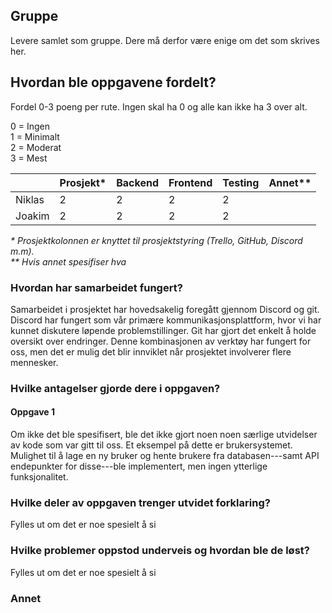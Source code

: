 ## Gruppe

Levere samlet som gruppe. Dere må derfor være enige om det som skrives her.

## Hvordan ble oppgavene fordelt?

Fordel 0-3 poeng per rute. Ingen skal ha 0 og alle kan ikke ha 3 over alt.

0 \= Ingen  
1 \= Minimalt  
2 \= Moderat  
3 \= Mest

|        | Prosjekt\* | Backend | Frontend | Testing | Annet\*\* |
| :----- | :--------- | :------ | :------- | :------ | :-------- |
| Niklas | 2          | 2       | 2        | 2       |           |
| Joakim | 2          | 2       | 2        | 2       |           |


*\* Prosjektkolonnen er knyttet til prosjektstyring (Trello, GitHub, Discord m.m).*  
*\*\* Hvis annet spesifiser hva*

### Hvordan har samarbeidet fungert?

Samarbeidet i prosjektet har hovedsakelig foregått gjennom Discord og git. Discord har fungert som vår primære kommunikasjonsplattform, hvor vi har kunnet diskutere løpende problemstillinger. Git har gjort det enkelt å holde oversikt over endringer. Denne kombinasjonen av verktøy har fungert for oss, men det er mulig det blir innviklet når prosjektet involverer flere mennesker.

### Hvilke antagelser gjorde dere i oppgaven?
#### Oppgave 1
Om ikke det ble spesifisert, ble det ikke gjort noen noen særlige utvidelser av kode som var gitt til oss. Et eksempel på dette er brukersystemet. Mulighet til å lage en ny bruker og hente brukere fra databasen---samt API endepunkter for disse---ble implementert, men ingen ytterlige funksjonalitet.

### Hvilke deler av oppgaven trenger utvidet forklaring?

Fylles ut om det er noe spesielt å si

### Hvilke problemer oppstod underveis og hvordan ble de løst?

Fylles ut om det er noe spesielt å si

### Annet
